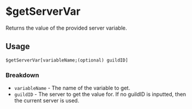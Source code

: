 # $getServerVar
Returns the value of the provided server variable.

## Usage
```
$getServerVar[variableName;(optional) guildID]
```

### Breakdown
- `variableName` - The name of the variable to get.
- `guildID` - The server to get the value for. If no guildID is inputted, then the current server is used.
